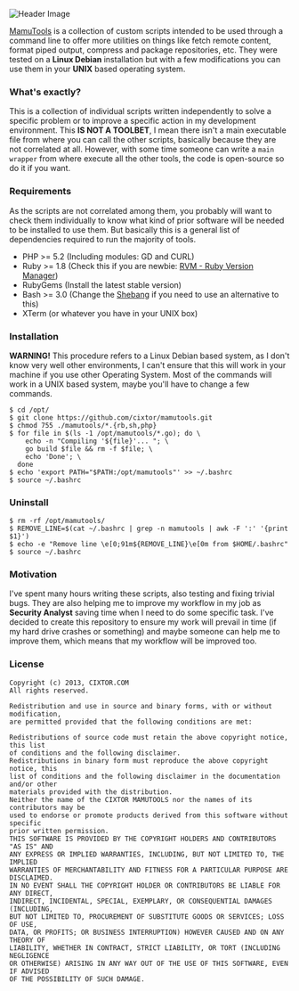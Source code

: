 ![Header Image](http://cixtor.com/uploads/mamutools-logo.png)

[MamuTools](http://cixtor.com/mamutools) is a collection of custom scripts intended to be used through a command line to offer more utilities on things like fetch remote content, format piped output, compress and package repositories, etc. They were tested on a **Linux Debian** installation but with a few modifications you can use them in your **UNIX** based operating system.

### What's exactly?

This is a collection of individual scripts written independently to solve a specific problem or to improve a specific action in my development environment. This **IS NOT A TOOLBET**, I mean there isn't a main executable file from where you can call the other scripts, basically because they are not correlated at all. However, with some time someone can write a `main wrapper` from where execute all the other tools, the code is open-source so do it if you want.

### Requirements

As the scripts are not correlated among them, you probably will want to check them individually to know what kind of prior software will be needed to be installed to use them. But basically this is a general list of dependencies required to run the majority of tools.

* PHP >= 5.2 (Including modules: GD and CURL)
* Ruby >= 1.8 (Check this if you are newbie: [RVM - Ruby Version Manager](https://rvm.io/))
* RubyGems (Install the latest stable version)
* Bash >= 3.0 (Change the [Shebang](http://en.wikipedia.org/wiki/Shebang_(Unix)) if you need to use an alternative to this)
* XTerm (or whatever you have in your UNIX box)

### Installation

**WARNING!** This procedure refers to a Linux Debian based system, as I don't know very well other environments, I can't ensure that this will work in your machine if you use other Operating System. Most of the commands will work in a UNIX based system, maybe you'll have to change a few commands.

```shell
$ cd /opt/
$ git clone https://github.com/cixtor/mamutools.git
$ chmod 755 ./mamutools/*.{rb,sh,php}
$ for file in $(ls -1 /opt/mamutools/*.go); do \
    echo -n "Compiling '${file}'... "; \
    go build $file && rm -f $file; \
    echo 'Done'; \
  done
$ echo 'export PATH="$PATH:/opt/mamutools"' >> ~/.bashrc
$ source ~/.bashrc
```

### Uninstall

```shell
$ rm -rf /opt/mamutools/
$ REMOVE_LINE=$(cat ~/.bashrc | grep -n mamutools | awk -F ':' '{print $1}')
$ echo -e "Remove line \e[0;91m${REMOVE_LINE}\e[0m from $HOME/.bashrc"
$ source ~/.bashrc
```

### Motivation

I've spent many hours writing these scripts, also testing and fixing trivial bugs. They are also helping me to improve my workflow in my job as **Security Analyst** saving time when I need to do some specific task. I've decided to create this repository to ensure my work will prevail in time (if my hard drive crashes or something) and maybe someone can help me to improve them, which means that my workflow will be improved too.

### License

```
Copyright (c) 2013, CIXTOR.COM
All rights reserved.

Redistribution and use in source and binary forms, with or without modification,
are permitted provided that the following conditions are met:

Redistributions of source code must retain the above copyright notice, this list
of conditions and the following disclaimer.
Redistributions in binary form must reproduce the above copyright notice, this
list of conditions and the following disclaimer in the documentation and/or other
materials provided with the distribution.
Neither the name of the CIXTOR MAMUTOOLS nor the names of its contributors may be
used to endorse or promote products derived from this software without specific
prior written permission.
THIS SOFTWARE IS PROVIDED BY THE COPYRIGHT HOLDERS AND CONTRIBUTORS "AS IS" AND
ANY EXPRESS OR IMPLIED WARRANTIES, INCLUDING, BUT NOT LIMITED TO, THE IMPLIED
WARRANTIES OF MERCHANTABILITY AND FITNESS FOR A PARTICULAR PURPOSE ARE DISCLAIMED.
IN NO EVENT SHALL THE COPYRIGHT HOLDER OR CONTRIBUTORS BE LIABLE FOR ANY DIRECT,
INDIRECT, INCIDENTAL, SPECIAL, EXEMPLARY, OR CONSEQUENTIAL DAMAGES (INCLUDING,
BUT NOT LIMITED TO, PROCUREMENT OF SUBSTITUTE GOODS OR SERVICES; LOSS OF USE,
DATA, OR PROFITS; OR BUSINESS INTERRUPTION) HOWEVER CAUSED AND ON ANY THEORY OF
LIABILITY, WHETHER IN CONTRACT, STRICT LIABILITY, OR TORT (INCLUDING NEGLIGENCE
OR OTHERWISE) ARISING IN ANY WAY OUT OF THE USE OF THIS SOFTWARE, EVEN IF ADVISED
OF THE POSSIBILITY OF SUCH DAMAGE.
```